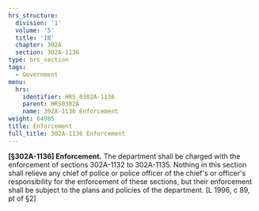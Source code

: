 ```yaml
---
hrs_structure:
  division: '1'
  volume: '5'
  title: '18'
  chapter: 302A
  section: 302A-1136
type: hrs_section
tags:
  - Government
menu:
  hrs:
    identifier: HRS_0302A-1136
    parent: HRS0302A
    name: 302A-1136 Enforcement
weight: 64985
title: Enforcement
full_title: 302A-1136 Enforcement
---
```

**[§302A-1136] Enforcement.** The department shall be charged with the enforcement of sections 302A-1132 to 302A-1135\. Nothing in this section shall relieve any chief of police or police officer of the chief's or officer's responsibility for the enforcement of these sections, but their enforcement shall be subject to the plans and policies of the department. [L 1996, c 89, pt of §2]